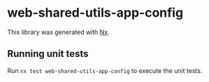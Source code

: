 # web-shared-utils-app-config

This library was generated with [Nx](https://nx.dev).

## Running unit tests

Run `nx test web-shared-utils-app-config` to execute the unit tests.
